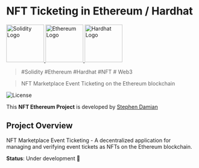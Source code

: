 # NFT Ticketing in Ethereum / Hardhat

<a href="https://github.com/s-damian/hardhat-nft-ticketing">
<img src="https://raw.githubusercontent.com/s-damian/medias/main/technos-logos/solidity.webp" alt="Solidity Logo" height="100px">
</a>
<a href="https://github.com/s-damian/hardhat-nft-ticketing">
<img src="https://raw.githubusercontent.com/s-damian/medias/main/technos-logos/ethereum.webp" alt="Ethereum Logo" height="100px">
</a>
<a href="https://github.com/s-damian/hardhat-nft-ticketing">
<img src="https://raw.githubusercontent.com/s-damian/medias/main/technos-logos/hardhat.webp" alt="Hardhat Logo" height="100px">
</a>

> #Solidity #Ethereum #Hardhat #NFT # Web3

> NFT Marketplace Event Ticketing on the Ethereum blockchain

![License](https://img.shields.io/badge/License-MIT-blue)

This **NFT Ethereum Project** is developed by [Stephen Damian](https://github.com/s-damian)


## Project Overview

NFT Marketplace Event Ticketing - A decentralized application for managing and verifying event tickets as NFTs on the Ethereum blockchain.

**Status**: Under development 🚧
